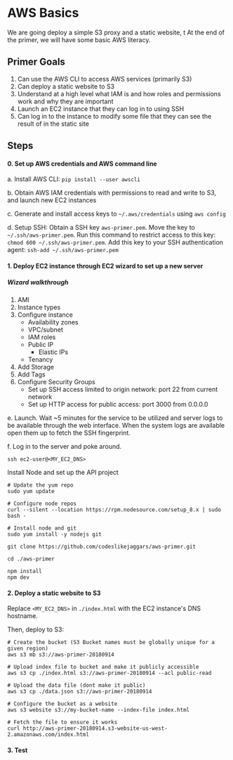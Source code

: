 # AWS Basics
We are going deploy a simple S3 proxy and a static website, t
At the end of the primer, we will have some basic AWS literacy.

## Primer Goals

1. Can use the AWS CLI to access AWS services (primarily S3)
2. Can deploy a static website to S3
3. Understand at a high level what IAM is and how roles and permissions work and why they are important
4. Launch an EC2 instance that they can log in to using SSH
5. Can log in to the instance to modify some file that they can see the result of in the static site


## Steps

#### 0. Set up AWS credentials and AWS command line
a. Install AWS CLI:
`pip install --user awscli`

b. Obtain AWS IAM credentials with permissions to read and write to S3, and launch new EC2 instances

c. Generate and install access keys to `~/.aws/credentials` using `aws config` 

d. Setup SSH: Obtain a SSH key `aws-primer.pem`. Move the key to `~/.ssh/aws-primer.pem`. Run this command to restrict access to this key: `chmod 600 ~/.ssh/aws-primer.pem`. Add this key to your SSH authentication agent: `ssh-add ~/.ssh/aws-primer.pem`


#### 1. Deploy EC2 instance through EC2 wizard to set up a new server

##### Wizard walkthrough
1. AMI
2. Instance types
3. Configure instance 
	- Availability zones
	- VPC/subnet
	- IAM roles
	- Public IP
		- Elastic IPs
	- Tenancy
4. Add Storage
5. Add Tags
6. Configure Security Groups
	- Set up SSH access limited to origin network: port 22 from current network
	- Set up HTTP access for public access: port 3000 from 0.0.0.0

e. Launch. Wait ~5 minutes for the service to be utilized and server logs to be available through the web interface.  When the system logs are available open them up to fetch the SSH fingerprint.

f. Log in to the server and poke around.

	ssh ec2-user@<MY_EC2_DNS>

Install Node and set up the API project

	# Update the yum repo
	sudo yum update

	# Configure node repos
	curl --silent --location https://rpm.nodesource.com/setup_8.x | sudo bash -

	# Install node and git
	sudo yum install -y nodejs git
	
	git clone https://github.com/codeslikejaggars/aws-primer.git

	cd ./aws-primer

	npm install
	npm dev


#### 2. Deploy a static website to S3
Replace `<MY_EC2_DNS>` in `./index.html` with the EC2 instance's DNS hostname.

Then, deploy to S3:

	# Create the bucket (S3 Bucket names must be globally unique for a given region)
	aws s3 mb s3://aws-primer-20180914

	# Upload index file to bucket and make it publicly accessible
	aws s3 cp ./index.html s3://aws-primer-20180914 --acl public-read

	# Upload the data file (dont make it public)
	aws s3 cp ./data.json s3://aws-primer-20180914

	# Configure the bucket as a website
	aws s3 website s3://my-bucket-name --index-file index.html

	# Fetch the file to ensure it works
	curl http://aws-primer-20180914.s3-website-us-west-2.amazonaws.com/index.html


#### 3. Test
